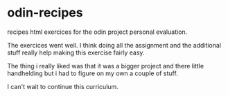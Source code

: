 # odin-recipes

recipes html exercices for the odin project personal evaluation.

The exercices went well. I think doing all the assignment and the additional
 stuff really help making this exercise fairly easy.

The thing i really liked was that it was a bigger project and there little
 handhelding but i had to figure on my own a couple of stuff.

I can't wait to continue this curriculum.
